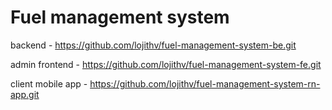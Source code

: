 # Fuel management system

backend - https://github.com/lojithv/fuel-management-system-be.git

admin frontend - https://github.com/lojithv/fuel-management-system-fe.git

client mobile app - https://github.com/lojithv/fuel-management-system-rn-app.git
